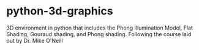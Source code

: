 # python-3d-graphics
 3D environment in python that includes the Phong Illumination Model, Flat Shading, Gouraud shading, and Phong shading. Following the course laid out by Dr. Mike O'Neill
